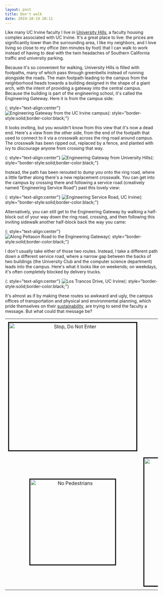 ```yaml
---
layout: post
title: Don't walk
date: 2019-10-19 20:11
---
```

Like many UC Irvine faculty I live in [University Hills](https://en.wikipedia.org/wiki/University_Hills,_Irvine), a faculty housing complex associated with UC Irvine. It's a great place to live: the prices are significantly lower than the surrounding area, I like my neighbors, and I love living so close to my office (ten minutes by foot) that I can walk to work instead of having to deal with the twin headaches of Southern California traffic and university parking.

Because it's so convenient for walking, University Hills is filled with footpaths, many of which pass through greenbelts instead of running alongside the roads. The main footpath leading to the campus from the neighborhood heads towards a building designed in the shape of a giant arch, with the intent of providing a gateway into the central campus. Because the building is part of the engineering school, it's called the Engineering Gateway. Here it is from the campus side:

{: style="text-align:center"}
![Engineering Gateway from the UC Irvine campus](http://www.ics.uci.edu/~eppstein/pix/dontwalk/GatewayFromCampus-m.jpg){: style="border-style:solid;border-color:black;"}

It looks inviting, but you wouldn't know from this view that it's now a dead end. Here's a view from the other side, from the end of the footpath that used to connect to it via a crosswalk across the ring road around campus. The crosswalk has been ripped out, replaced by a fence, and planted with ivy to discourage anyone from crossing that way.

{: style="text-align:center"}
![Engineering Gateway from University Hills](http://www.ics.uci.edu/~eppstein/pix/dontwalk/GatewayFromHills-m.jpg){: style="border-style:solid;border-color:black;"}

Instead, the path has been rerouted to dump you onto the ring road, where a little farther along there's a new replacement crosswalk. You can get into the campus by crossing there and following a service road (creatively named "Engineering Service Road") past this lovely view:

{: style="text-align:center"}
![Engineering Service Road, UC Irvine](http://www.ics.uci.edu/~eppstein/pix/dontwalk/ServiceRoad-m.jpg){: style="border-style:solid;border-color:black;"}

Alternatively, you can still get to the Engineering Gateway by walking a half-block out of your way down the ring road, crossing, and then following this inviting sidewalk another half-block back the way you came:

{: style="text-align:center"}
![Along Peltason Road to the Engineering Gateway](http://www.ics.uci.edu/~eppstein/pix/dontwalk/PeltasonToGateway-m.jpg){: style="border-style:solid;border-color:black;"}

I don't usually take either of those two routes. Instead, I take a different path down a different service road, where a narrow gap between the backs of two buildings (the University Club and the computer science department) leads into the campus. Here's what it looks like on weekends; on weekdays, it's often completely blocked by delivery trucks.

{: style="text-align:center"}
![Los Trancos Drive, UC Irvine](http://www.ics.uci.edu/~eppstein/pix/dontwalk/LosTrancos-m.jpg){: style="border-style:solid;border-color:black;"}

It's almost as if by making these routes so awkward and ugly, the campus offices of transportation and physical and environmental planning, which pride themselves on their [sustainability](https://sustainability.uci.edu/sustainablecampus/transportation/), are trying to send the faculty a message. But what could that message be?

<div><table style="margin-left:auto;margin-right:auto">
<tr style="text-align:center;vertical-align:middle">
<td style="padding:10px"><img src="http://www.ics.uci.edu/~eppstein/pix/dontwalk/StopDoNotEnter-m.jpg" alt="Stop, Do Not Enter" width="420" style="border-style:solid;border-color:black;" /></td>
<td style="padding:10px"><img src="http://www.ics.uci.edu/~eppstein/pix/dontwalk/DontWalk-m.jpg" alt="Don't Walk" width="280" style="border-style:solid;border-color:black;" /></td>
</tr><tr style="text-align:center;vertical-align:middle">
<td style="padding:10px"><img src="http://www.ics.uci.edu/~eppstein/pix/dontwalk/NoPeds-m.jpg" alt="No Pedestrians" width="280" style="border-style:solid;border-color:black;" /></td>
<td style="padding:10px"><img src="http://www.ics.uci.edu/~eppstein/pix/dontwalk/NoPedAccess-m.jpg" alt="No Pedestrian Access" width="420" style="border-style:solid;border-color:black;" /></td>
</tr></table></div>
